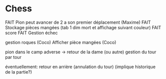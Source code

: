 # Chess

FAIT Pion peut avancer de 2 a son premier déplacement (Maxime)
FAIT Stockage pièces mangées (tab 1 dim mort et affichage suivant couleur)
FAIT score
FAIT Gestion échec

gestion roques (Coco)
Afficher pièce mangées (Coco)

pion dans le camp adverse -> retour de la dame (ou autre)
gestion du tour par tour



éventuellement:
retour en arrière (annulation du tour) (implique historique de la partie?)
